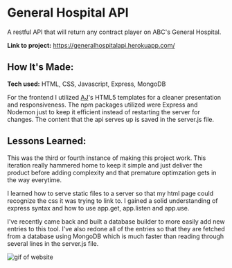 # General Hospital API

A restful API that will return any contract player on ABC's General Hospital.

**Link to project:**
https://generalhospitalapi.herokuapp.com/

## How It's Made:

**Tech used:** HTML, CSS, Javascript, Express, MongoDB

For the frontend I utilized [AJ](https://twitter.com/ajlkn)'s HTML5 templates for a cleaner presentation and responsiveness. The npm packages utilized were Express and Nodemon just to keep it efficient instead of restarting the server for changes. The content that the api serves up is saved in the server.js file.


## Lessons Learned:

This was the third or fourth instance of making this project work. This iteration really hammered home to keep it simple and just deliver the product before adding complexity and that premature optimzation gets in the way everytime. 

I learned how to serve static files to a server so that my html page could recognize the css it was trying to link to. I gained a solid understanding of express syntax and how to use app.get, app.listen and app.use.

I've recently came back and built a database builder to more easily add new entries to this tool. I've also redone all of the entries so that they are fetched from a database using MongoDB which is much faster than reading through several lines in the server.js file.

![gif of website](public/images/gh-api.gif)
